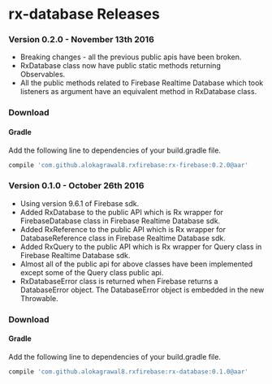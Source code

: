 # rx-database Releases

### Version 0.2.0 - November 13th 2016

* Breaking changes - all the previous public apis have been broken.
* RxDatabase class now have public static methods returning Observables.
* All the public methods related to Firebase Realtime Database which took listeners as argument have an equivalent method in RxDatabase class.
### Download
#### Gradle
Add the following line to dependencies of your build.gradle file.
```groovy
compile 'com.github.alokagrawal8.rxfirebase:rx-firebase:0.2.0@aar'
```

### Version 0.1.0 - October 26th 2016

* Using version 9.6.1 of Firebase sdk.
* Added RxDatabase to the public API which is Rx wrapper for FirebaseDatabase class in Firebase Realtime Database sdk.
* Added RxReference to the public API which is Rx wrapper for DatabaseReference class in Firebase Realtime Database sdk.
* Added RxQuery to the public API which is Rx wrapper for Query class in Firebase Realtime Database sdk.
* Almost all of the public api for above classes have been implemented except some of the Query class public api.
* RxDatabaseError class is returned when Firebase returns a DatabaseError object. The DatabaseError object is embedded in the new Throwable.
### Download
#### Gradle
Add the following line to dependencies of your build.gradle file.
```groovy
compile 'com.github.alokagrawal8.rxfirebase:rx-database:0.1.0@aar'
```